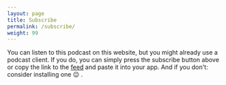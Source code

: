 ```yaml
---
layout: page
title: Subscribe
permalink: /subscribe/
weight: 99
---
```


<script class="podlove-subscribe-button" src="/subscribe-button/javascripts/app.js" data-language="en" data-size="big-logo" data-json-data="podcastData"></script>
<script>
  window.podcastData = {
    "title": "bits of berlin",
    "subtitle": "Tech in berlin",
    "description": "A interview podcast hosted by Tam Eastley @travelingtamm and Bodo Tasche @bitboxer",
    "cover": "/images/favicon-512.png",
    "feeds": [
      {
        "type": "audio",
        "format": "mp3",
        "url": "http://feeds.soundcloud.com/users/soundcloud:users:98241136/sounds.rss",
        "variant": "high"
      }
    ]
  }
</script>

You can listen to this podcast on this website, but you might already use a
podcast client. If you do, you can simply press the subscribe button
above or copy the link to the <a href="http://feeds.soundcloud.com/users/soundcloud:users:98241136/sounds.rss">feed</a>
and paste it into your app. And if you don't: consider installing one :wink: .

